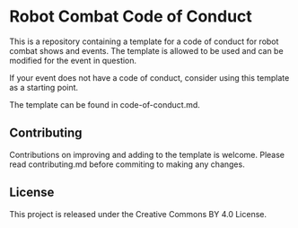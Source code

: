 # Robot Combat Code of Conduct

This is a repository containing a template for a code of conduct for robot combat shows and events. The template is allowed to be used and can be modified for the event in question. 

If your event does not have a code of conduct, consider using this template as a starting point.

The template can be found in code-of-conduct.md.

## Contributing

Contributions on improving and adding to the template is welcome. Please read contributing.md before commiting to making any changes.

## License

This project is released under the Creative Commons BY 4.0 License.

